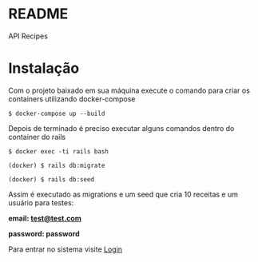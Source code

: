 # README

API Recipes

Instalação
==
Com o projeto baixado em sua máquina execute o comando para criar os containers utilizando docker-compose

`$ docker-compose up --build`

Depois de terminado é preciso executar alguns comandos dentro do container do rails

`$ docker exec -ti rails bash`

`(docker) $ rails db:migrate`

`(docker) $ rails db:seed`

Assim é executado as migrations e um seed que cria 10 receitas e um usuário para testes:

**email: test@test.com**

**password: password**

Para entrar no sistema visite [Login](http://localhost:8080/login)